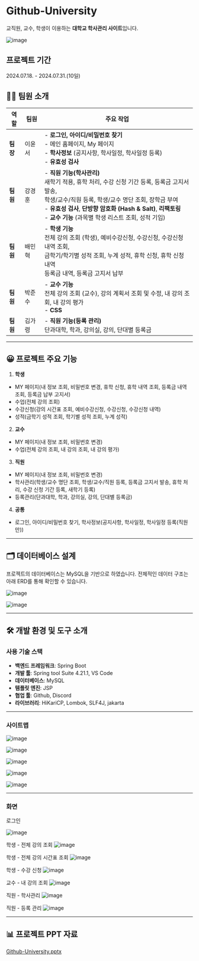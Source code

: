 # Github-University
교직원, 교수, 학생이 이용하는 **대학교 학사관리 사이트**입니다.

![image](https://github.com/user-attachments/assets/1b458306-1272-4f6f-8468-6f51c078bad7)

## 프로젝트 기간
2024.07.18. - 2024.07.31.(10일)


## 🙋‍♀️ 팀원 소개

| 역할         | 팀원   | 주요 작업 |
|--------------|--------|-----------|
| **팀장**     | 이윤서  | - **로그인, 아이디/비밀번호 찾기** <br> - 메인 홈페이지, My 페이지 <br> - **학사정보** (공지사항, 학사일정, 학사일정 등록) <br> - **유효성 검사** |
| **팀원**     | 강경훈  | - **직원 기능(학사관리)** <br> 새학기 적용, 휴학 처리, 수강 신청 기간 등록, 등록금 고지서 발송, <br> 학생/교수/직원 등록, 학생/교수 명단 조회, 장학금 부여 <br> - **유효성 검사**, **단방향 암호화 (Hash & Salt)**, **리팩토링** <br> - **교수 기능** (과목별 학생 리스트 조회, 성적 기입) |
| **팀원**     | 배민혁  | - **학생 기능** <br> 전체 강의 조회 (학생), 예비수강신청, 수강신청, 수강신청 내역 조회, <br> 금학기/학기별 성적 조회, 누계 성적, 휴학 신청, 휴학 신청 내역 <br> 등록금 내역, 등록금 고지서 납부 |
| **팀원**     | 박준수  | - **교수 기능** <br> 전체 강의 조회 (교수), 강의 계획서 조회 및 수정, 내 강의 조회, 내 강의 평가 <br> - **CSS** |
| **팀원**     | 김가령  | - **직원 기능(등록 관리)** <br> 단과대학, 학과, 강의실, 강의, 단대별 등록금 |

---

## 😀 프로젝트 주요 기능

1. **학생**
- MY 페이지(내 정보 조회, 비밀번호 변경, 휴학 신청, 휴학 내역 조회, 등록금 내역 조회, 등록금 납부 고지서)
- 수업(전체 강의 조회)
- 수강신청(강의 시간표 조회, 예비수강신청, 수강신청, 수강신청 내역)
- 성적(금학기 성적 조회, 학기별 성적 조회, 누계 성적)

2. **교수**
- MY 페이지(내 정보 조회, 비밀번호 변경)
- 수업(전체 강의 조회, 내 강의 조회, 내 강의 평가)

3. **직원**
- MY 페이지(내 정보 조회, 비밀번호 변경)
- 학사관리(학생/교수 명단 조회, 학생/교수/직원 등록, 등록금 고지서 발송, 휴학 처리, 수강 신청 기간 등록, 새학기 등록)
- 등록관리(단과대학, 학과, 강의실, 강의, 단대별 등록금)

4. **공통**
- 로그인, 아이디/비밀번호 찾기, 학사정보(공지사항, 학사일정, 학사일정 등록(직원만))
---

## 🗂 데이터베이스 설계

프로젝트의 데이터베이스는 MySQL을 기반으로 하였습니다. 전체적인 데이터 구조는 아래 ERD를 통해 확인할 수 있습니다.

![image](https://github.com/user-attachments/assets/58336a60-d95f-4f3e-b9eb-bfceea6188dc)

![image](https://github.com/user-attachments/assets/45cc2dec-f30e-4b1c-a4a4-dab3e29362f4)

---

## 🛠 개발 환경 및 도구 소개

### 사용 기술 스택

- **백엔드 프레임워크**: Spring Boot
- **개발 툴**: Spring tool Suite 4.21.1, VS Code
- **데이터베이스**: MySQL
- **템플릿 엔진**: JSP
- **협업 툴**: Github, Discord
- **라이브러리**: HiKariCP, Lombok, SLF4J, jakarta

---

### 사이트맵
![image](https://github.com/user-attachments/assets/10db0d70-58a6-4a2e-bbcf-3a47ba6ffa04)

![image](https://github.com/user-attachments/assets/46fd0d10-ec17-4db9-afe1-fc7e2d0e3749)

![image](https://github.com/user-attachments/assets/28b60fd5-4eec-408e-b2c1-55feb65caeee)

![image](https://github.com/user-attachments/assets/3fbaab72-7ca8-46c6-b306-ca812832ed40)

![image](https://github.com/user-attachments/assets/9438c973-320a-4edf-9a23-098df53095c1)

---
### 화면
로그인


![image](https://github.com/user-attachments/assets/14151615-237b-4b77-a3b2-3d9c8849042e)


학생 - 전체 강의 조회
![image](https://github.com/user-attachments/assets/aa385969-4297-4e22-b14a-b196326e95b3)

학생 - 전체 강의 시간표 조회
![image](https://github.com/user-attachments/assets/942fb491-b138-44cd-992a-8a4e68e11d30)

학생 - 수강 신청
![image](https://github.com/user-attachments/assets/e4b5a5f2-2ccf-4c30-9d38-e206ed2fbd46)

교수 - 내 강의 조회
![image](https://github.com/user-attachments/assets/ea7dd41d-a975-4ae3-ac90-4f44be3144f0)

직원 - 학사관리
![image](https://github.com/user-attachments/assets/7a9222ce-2112-4146-b264-72b54c8d7c81)

직원 - 등록 관리
![image](https://github.com/user-attachments/assets/27b30396-76b1-425b-9012-fd716f8458ad)

---

## 📊 프로젝트 PPT 자료
[Github-University.pptx](https://github.com/user-attachments/files/17643896/Github-University.pptx?raw=true)

